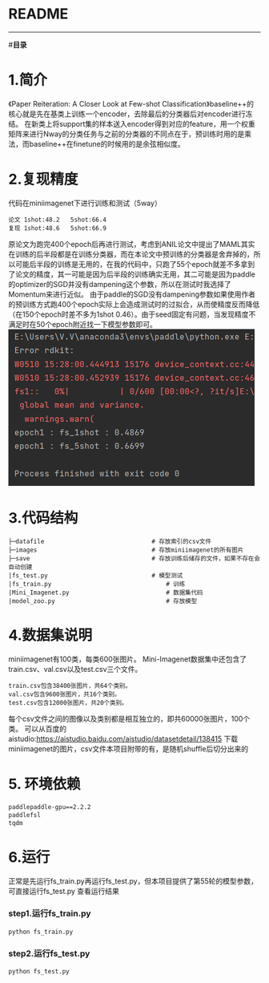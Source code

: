 # README
---
#**目录**


# 1.简介
《Paper Reiteration: A Closer Look at Few-shot Classification》baseline++的核心就是先在基类上训练一个encoder，去除最后的分类器后对encoder进行冻结。
在新类上将support集的样本送入encoder得到对应的feature，用一个权重矩阵来进行Nway的分类任务与之前的分类器的不同点在于，预训练时用的是乘法，而baseline++在finetune的时候用的是余弦相似度。

# 2.复现精度
代码在miniimagenet下进行训练和测试（5way）

	论文 1shot:48.2	5shot:66.4
	复现 1shot:48.6	5shot:66.9
原论文为跑完400个epoch后再进行测试，考虑到ANIL论文中提出了MAML其实在训练的后半段都是在训练分类器，而在本论文中预训练的分类器是舍弃掉的，所以可能后半段的训练是无用的，在我的代码中，只跑了55个epoch就差不多拿到了论文的精度，其一可能是因为后半段的训练确实无用，其二可能是因为paddle的optimizer的SGD并没有dampening这个参数，所以在测试时我选择了Momentum来进行近似。
由于paddle的SGD没有dampening参数如果使用作者的预训练方式跑400个epoch实际上会造成测试时的过拟合，从而使精度反而降低（在150个epoch时差不多为1shot 0.46）。由于seed固定有问题，当发现精度不满足时在50个epoch附近找一下模型参数即可。
![image](https://github.com/neverCV/Baseline_FSL/blob/main/acc.png)

	

# 3.代码结构

	├─datafile								# 存放索引的csv文件
	├─images								# 存放miniimagenet的所有图片
	├─save									# 存放训练后储存的文件，如果不存在会自动创建
	|fs_test.py								# 模型测试
	|fs_train.py								# 训练
	|Mini_Imagenet.py							# 数据集代码    
	|model_zoo.py								# 存放模型

# 4.数据集说明
miniimagenet有100类，每类600张图片。
Mini-Imagenet数据集中还包含了train.csv、val.csv以及test.csv三个文件。

    train.csv包含38400张图片，共64个类别。
    val.csv包含9600张图片，共16个类别。
    test.csv包含12000张图片，共20个类别。

每个csv文件之间的图像以及类别都是相互独立的，即共60000张图片，100个类。
可以从百度的aistudio:https://aistudio.baidu.com/aistudio/datasetdetail/138415 下载miniimagenet的图片，csv文件本项目附带的有，是随机shuffle后切分出来的

# 5. 环境依赖
	paddlepaddle-gpu==2.2.2
	paddlefsl
	tqdm
# 6.运行
正常是先运行fs_train.py再运行fs_test.py，但本项目提供了第55轮的模型参数，可直接运行fs_test.py 查看运行结果

###	step1.运行fs_train.py
	python fs_train.py


###	step2.运行fs_test.py
	python fs_test.py

